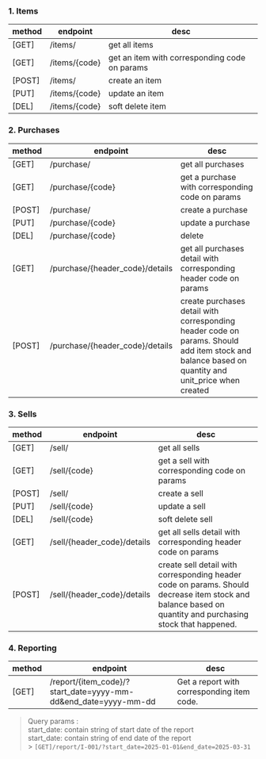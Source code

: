### 1. Items

| method | endpoint      | desc                                          |
| ------ | ------------- | --------------------------------------------- |
| [GET]  | /items/       | get all items                                 |
| [GET]  | /items/{code} | get an item with corresponding code on params |
| [POST] | /items/       | create an item                                |
| [PUT]  | /items/{code} | update an item                                |
| [DEL]  | /items/{code} | soft delete item                              |

### 2. Purchases

| method | endpoint                        | desc                                                                                                                                              |
| ------ | ------------------------------- | ------------------------------------------------------------------------------------------------------------------------------------------------- |
| [GET]  | /purchase/                      | get all purchases                                                                                                                                 |
| [GET]  | /purchase/{code}                | get a purchase with corresponding code on params                                                                                                  |
| [POST] | /purchase/                      | create a purchase                                                                                                                                 |
| [PUT]  | /purchase/{code}                | update a purchase                                                                                                                                 |
| [DEL]  | /purchase/{code}                | delete                                                                                                                                            |
| [GET]  | /purchase/{header_code}/details | get all purchases detail with corresponding header code on params                                                                                 |
| [POST] | /purchase/{header_code}/details | create purchases detail with corresponding header code on params. Should add item stock and balance based on quantity and unit_price when created |

### 3. Sells

| method | endpoint                    | desc                                                                                                                                                      |
| ------ | --------------------------- | --------------------------------------------------------------------------------------------------------------------------------------------------------- |
| [GET]  | /sell/                      | get all sells                                                                                                                                             |
| [GET]  | /sell/{code}                | get a sell with corresponding code on params                                                                                                              |
| [POST] | /sell/                      | create a sell                                                                                                                                             |
| [PUT]  | /sell/{code}                | update a sell                                                                                                                                             |
| [DEL]  | /sell/{code}                | soft delete sell                                                                                                                                          |
| [GET]  | /sell/{header_code}/details | get all sells detail with corresponding header code on params                                                                                             |
| [POST] | /sell/{header_code}/details | create sell detail with corresponding header code on params. Should decrease item stock and balance based on quantity and purchasing stock that happened. |

### 4. Reporting

| method | endpoint                                                       | desc                                       |
| ------ | -------------------------------------------------------------- | ------------------------------------------ |
| [GET]  | /report/{item_code}/?start_date=yyyy-mm-dd&end_date=yyyy-mm-dd | Get a report with corresponding item code. |

> Query params : <br/>
> start_date: contain string of start date of the report <br/>
> start_date: contain string of end date of the report <br/> > `[GET]/report/I-001/?start_date=2025-01-01&end_date=2025-03-31`
